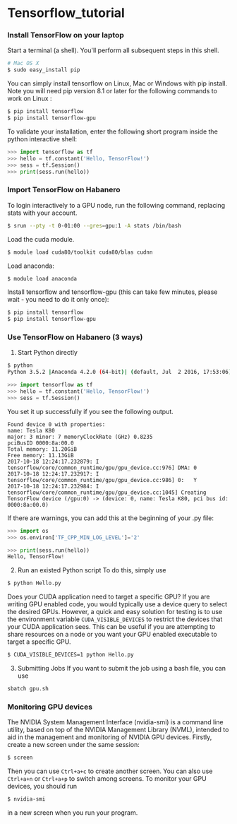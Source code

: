 # Tensorflow_tutorial

### Install TensorFlow on your laptop

Start a terminal (a shell). You'll perform all subsequent steps in this shell.
```bash
# Mac OS X
$ sudo easy_install pip
```
You can simply install tensorflow on Linux, Mac or Windows with pip install. Note you will need pip version 8.1 or later for the following commands to work on Linux :
```bash
$ pip install tensorflow
$ pip install tensorflow-gpu
```
To validate your installation, enter the following short program inside the python interactive shell:
```python
>>> import tensorflow as tf
>>> hello = tf.constant('Hello, TensorFlow!')
>>> sess = tf.Session()
>>> print(sess.run(hello))
```

### Import TensorFlow on Habanero
To login interactively to a GPU node, run the following command, replacing stats with your account.
```bash
$ srun --pty -t 0-01:00 --gres=gpu:1 -A stats /bin/bash
```
Load the cuda module.
```bash
$ module load cuda80/toolkit cuda80/blas cudnn
```
Load anaconda:
```bash
$ module load anaconda
```
Install tensorflow and tensorflow-gpu (this can take few minutes, please wait - you need to do it only once):
```bash
$ pip install tensorflow
$ pip install tensorflow-gpu 
```

### Use TensorFlow on Habanero (3 ways)
1. Start Python directly
```bash
$ python
Python 3.5.2 |Anaconda 4.2.0 (64-bit)| (default, Jul  2 2016, 17:53:06) 
```

```python
>>> import tensorflow as tf
>>> hello = tf.constant('Hello, TensorFlow!')
>>> sess = tf.Session()
```
You set it up successfully if you see the following output.
```
Found device 0 with properties: 
name: Tesla K80
major: 3 minor: 7 memoryClockRate (GHz) 0.8235
pciBusID 0000:8a:00.0
Total memory: 11.20GiB
Free memory: 11.13GiB
2017-10-18 12:24:17.232879: I tensorflow/core/common_runtime/gpu/gpu_device.cc:976] DMA: 0 
2017-10-18 12:24:17.232917: I tensorflow/core/common_runtime/gpu/gpu_device.cc:986] 0:   Y 
2017-10-18 12:24:17.232984: I tensorflow/core/common_runtime/gpu/gpu_device.cc:1045] Creating TensorFlow device (/gpu:0) -> (device: 0, name: Tesla K80, pci bus id: 0000:8a:00.0)
```

If there are warnings, you can add this at the beginning of your .py file:
```python
>>> import os
>>> os.environ['TF_CPP_MIN_LOG_LEVEL']='2'
```

``` python
>>> print(sess.run(hello))
Hello, TensorFlow!
```

2. Run an existed Python script
To do this, simply use
```bash
$ python Hello.py
```
Does your CUDA application need to target a specific GPU? If you are writing GPU enabled code, you would typically use a device query to select the desired GPUs. However, a quick and easy solution for testing is to use the environment variable ```CUDA_VISIBLE_DEVICES``` to restrict the devices that your CUDA application sees. This can be useful if you are attempting to share resources on a node or you want your GPU enabled executable to target a specific GPU.
```bash
$ CUDA_VISIBLE_DEVICES=1 python Hello.py
```

3. Submitting Jobs
If you want to submit the job using a bash file, you can use
```bash
sbatch gpu.sh
```

### Monitoring GPU devices
The NVIDIA System Management Interface (nvidia-smi) is a command line utility, based on top of the NVIDIA Management Library (NVML), intended to aid in the management and monitoring of NVIDIA GPU devices. Firstly, create a new screen under the same session:
```bash
$ screen
```
Then you can use ```Ctrl+a+c``` to create another screen. You can also use ```Ctrl+a+n``` or ```Ctrl+a+p``` to switch among screens. To monitor your GPU devices, you should run
```bash
$ nvidia-smi
```
in a new screen when you run your program.
